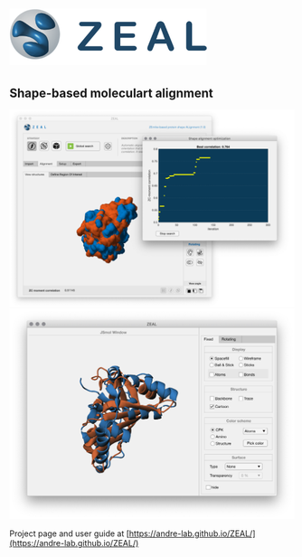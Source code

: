 # <img src="/docs/mkdocs/docs/images/zealLogo.svg" height="100px">

## Shape-based moleculart alignment

<img src="/docs/mkdocs/docs/images/ZEAL/win/align_searchprog_done.png" > 

<img src="/docs/mkdocs/docs/images/ZEAL/win/jsmol_align_full.png" > 

Project page and user guide at [https://andre-lab.github.io/ZEAL/](https://andre-lab.github.io/ZEAL/)

